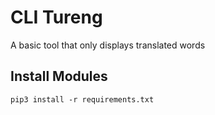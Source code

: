 # CLI Tureng
A basic tool that only displays translated words

## Install Modules
```pip3 install -r requirements.txt```
